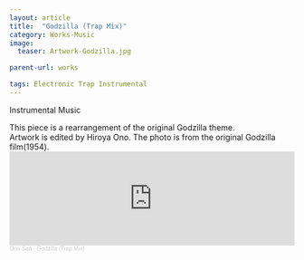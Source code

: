 ```yaml
---
layout: article
title:  "Godzilla (Trap Mix)"
category: Works-Music
image:
  teaser: Artwork-Godzilla.jpg

parent-url: works

tags: Electronic Trap Instrumental
---
```


Instrumental Music

<p1>
This piece is a rearrangement of the original Godzilla theme.<br>
Artwork is edited by Hiroya Ono. The photo is from the original Godzilla film(1954). 
</p1>
<iframe width="100%" height="166" scrolling="no" frameborder="no" allow="autoplay" src="https://w.soundcloud.com/player/?url=https%3A//api.soundcloud.com/tracks/863800984&color=%23ff5500&auto_play=false&hide_related=false&show_comments=true&show_user=true&show_reposts=false&show_teaser=true"></iframe><div style="font-size: 10px; color: #cccccc;line-break: anywhere;word-break: normal;overflow: hidden;white-space: nowrap;text-overflow: ellipsis; font-family: Interstate,Lucida Grande,Lucida Sans Unicode,Lucida Sans,Garuda,Verdana,Tahoma,sans-serif;font-weight: 100;"><a href="https://soundcloud.com/hiroya-ono" title="Ono San" target="_blank" style="color: #cccccc; text-decoration: none;">Ono San</a> · <a href="https://soundcloud.com/hiroya-ono/godzilla-trap-mix" title="Godzilla (Trap Mix)" target="_blank" style="color: #cccccc; text-decoration: none;">Godzilla (Trap Mix)</a></div>